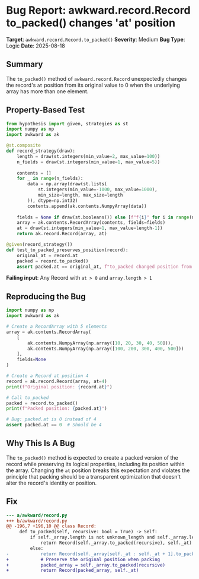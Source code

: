 # Bug Report: awkward.record.Record to_packed() changes 'at' position

**Target**: `awkward.record.Record.to_packed()`
**Severity**: Medium
**Bug Type**: Logic
**Date**: 2025-08-18

## Summary

The `to_packed()` method of `awkward.record.Record` unexpectedly changes the record's `at` position from its original value to 0 when the underlying array has more than one element.

## Property-Based Test

```python
from hypothesis import given, strategies as st
import numpy as np
import awkward as ak

@st.composite
def record_strategy(draw):
    length = draw(st.integers(min_value=2, max_value=100))
    n_fields = draw(st.integers(min_value=1, max_value=5))
    
    contents = []
    for _ in range(n_fields):
        data = np.array(draw(st.lists(
            st.integers(min_value=-1000, max_value=1000),
            min_size=length, max_size=length
        )), dtype=np.int32)
        contents.append(ak.contents.NumpyArray(data))
    
    fields = None if draw(st.booleans()) else [f"f{i}" for i in range(n_fields)]
    array = ak.contents.RecordArray(contents, fields=fields)
    at = draw(st.integers(min_value=1, max_value=length-1))
    return ak.record.Record(array, at)

@given(record_strategy())
def test_to_packed_preserves_position(record):
    original_at = record.at
    packed = record.to_packed()
    assert packed.at == original_at, f"to_packed changed position from {original_at} to {packed.at}"
```

**Failing input**: Any Record with `at > 0` and `array.length > 1`

## Reproducing the Bug

```python
import numpy as np
import awkward as ak

# Create a RecordArray with 5 elements
array = ak.contents.RecordArray(
    [
        ak.contents.NumpyArray(np.array([10, 20, 30, 40, 50])),
        ak.contents.NumpyArray(np.array([100, 200, 300, 400, 500]))
    ],
    fields=None
)

# Create a Record at position 4
record = ak.record.Record(array, at=4)
print(f"Original position: {record.at}")

# Call to_packed
packed = record.to_packed()
print(f"Packed position: {packed.at}")

# Bug: packed.at is 0 instead of 4
assert packed.at == 0  # Should be 4
```

## Why This Is A Bug

The `to_packed()` method is expected to create a packed version of the record while preserving its logical properties, including its position within the array. Changing the `at` position breaks this expectation and violates the principle that packing should be a transparent optimization that doesn't alter the record's identity or position.

## Fix

```diff
--- a/awkward/record.py
+++ b/awkward/record.py
@@ -196,7 +196,10 @@ class Record:
     def to_packed(self, recursive: bool = True) -> Self:
         if self._array.length is not unknown_length and self._array.length == 1:
             return Record(self._array.to_packed(recursive), self._at)
         else:
-            return Record(self._array[self._at : self._at + 1].to_packed(recursive), 0)
+            # Preserve the original position when packing
+            packed_array = self._array.to_packed(recursive)
+            return Record(packed_array, self._at)
```